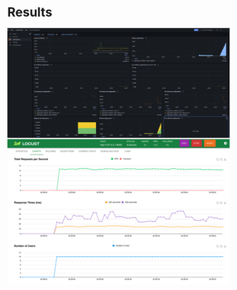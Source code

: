 # Results
![grafana-charts](./results/grafana-charts.png)
![locust-chart](./results/locust_chart.png)
